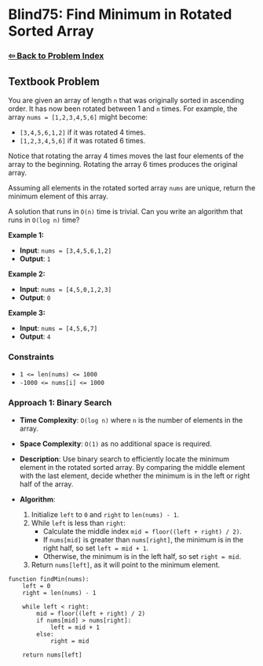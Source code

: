 # Blind75: Find Minimum in Rotated Sorted Array

### [⇦ Back to Problem Index](../../index.md)

## Textbook Problem

You are given an array of length `n` that was originally sorted in ascending order. It has now been rotated between 1 and `n` times. For example, the array `nums = [1,2,3,4,5,6]` might become:

-   `[3,4,5,6,1,2]` if it was rotated 4 times.
-   `[1,2,3,4,5,6]` if it was rotated 6 times.

Notice that rotating the array 4 times moves the last four elements of the array to the beginning. Rotating the array 6 times produces the original array.

Assuming all elements in the rotated sorted array `nums` are unique, return the minimum element of this array.

A solution that runs in `O(n)` time is trivial. Can you write an algorithm that runs in `O(log n)` time?

**Example 1:**

-   **Input**: `nums = [3,4,5,6,1,2]`
-   **Output**: `1`

**Example 2:**

-   **Input**: `nums = [4,5,0,1,2,3]`
-   **Output**: `0`

**Example 3:**

-   **Input**: `nums = [4,5,6,7]`
-   **Output**: `4`

### Constraints

-   `1 <= len(nums) <= 1000`
-   `-1000 <= nums[i] <= 1000`

### Approach 1: Binary Search

-   **Time Complexity**: `O(log n)` where `n` is the number of elements in the array.
-   **Space Complexity**: `O(1)` as no additional space is required.
-   **Description**: Use binary search to efficiently locate the minimum element in the rotated sorted array. By comparing the middle element with the last element, decide whether the minimum is in the left or right half of the array.
-   **Algorithm**:

    1.  Initialize `left` to `0` and `right` to `len(nums) - 1`.
    2.  While `left` is less than `right`:
        -   Calculate the middle index `mid = floor((left + right) / 2)`.
        -   If `nums[mid]` is greater than `nums[right]`, the minimum is in the right half, so set `left = mid + 1`.
        -   Otherwise, the minimum is in the left half, so set `right = mid`.
    3.  Return `nums[left]`, as it will point to the minimum element.

```pseudo
function findMin(nums):
	left = 0
	right = len(nums) - 1

	while left < right:
		mid = floor((left + right) / 2)
		if nums[mid] > nums[right]:
			left = mid + 1
		else:
			right = mid

	return nums[left]
```
